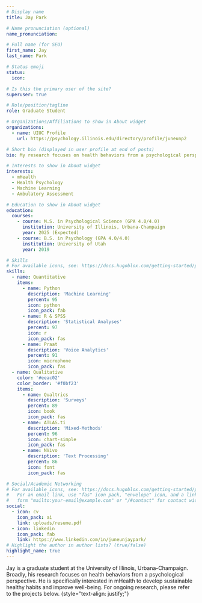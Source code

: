 ```yaml
---
# Display name
title: Jay Park

# Name pronunciation (optional)
name_pronunciation:

# Full name (for SEO)
first_name: Jay
last_name: Park

# Status emoji
status:
  icon: 

# Is this the primary user of the site?
superuser: true

# Role/position/tagline
role: Graduate Student

# Organizations/Affiliations to show in About widget
organizations:
  - name: UIUC Profile
    url: https://psychology.illinois.edu/directory/profile/juneunp2

# Short bio (displayed in user profile at end of posts)
bio: My research focuses on health behaviors from a psychological perspective. 

# Interests to show in About widget
interests:
  - mHealth
  - Health Psychology
  - Machine Learning
  - Ambulatory Assessment

# Education to show in About widget
education:
  courses:
    - course: M.S. in Psychological Science (GPA 4.0/4.0)
      institution: University of Illinois, Urbana-Champaign
      year: 2025 (Expected)
    - course: B.S. in Psychology (GPA 4.0/4.0)
      institution: University of Utah
      year: 2019

# Skills
# For available icons, see: https://docs.hugoblox.com/getting-started/page-builder/#icons
skills:
  - name: Quantitative
    items:
      - name: Python
        description: 'Machine Learning'
        percent: 95
        icon: python
        icon_pack: fab
      - name: R & SPSS
        description: 'Statistical Analyses'
        percent: 97
        icon: r
        icon_pack: fas
      - name: Praat
        description: 'Voice Analytics'
        percent: 91
        icon: microphone
        icon_pack: fas
  - name: Qualitative
    color: '#eeac02'
    color_border: '#f0bf23'
    items:
      - name: Qualtrics
        description: 'Surveys'
        percent: 89
        icon: book
        icon_pack: fas
      - name: ATLAS.ti
        description: 'Mixed-Methods'
        percent: 96
        icon: chart-simple
        icon_pack: fas
      - name: NVivo
        description: 'Text Processing'
        percent: 86
        icon: font
        icon_pack: fas

# Social/Academic Networking
# For available icons, see: https://docs.hugoblox.com/getting-started/page-builder/#icons
#   For an email link, use "fas" icon pack, "envelope" icon, and a link in the
#   form "mailto:your-email@example.com" or "/#contact" for contact widget.
social:
  - icon: cv
    icon_pack: ai
    link: uploads/resume.pdf
  - icon: linkedin
    icon_pack: fab
    link: https://www.linkedin.com/in/juneunjaypark/
# Highlight the author in author lists? (true/false)
highlight_name: true
---
```


Jay is a graduate student at the University of Illinois, Urbana-Champaign.
Broadly, his research focuses on health behaviors from a psychological perspective. He is specifically interested in mHealth to develop sustainable healthy habits and improve well-being. For ongoing research, please refer to the projects below.
{style="text-align: justify;"} 
